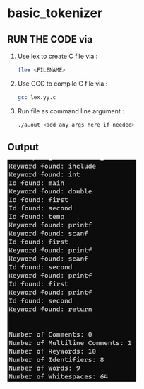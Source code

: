 # basic_tokenizer

<add description here>

## RUN THE CODE via 
1.  Use lex to create C file via : 
    ```bash
    flex <FILENAME>
    ```

2.  Use GCC to compile C file via :
    ```bash
    gcc lex.yy.c 
    ```

3. Run file as command line argument :
    ```bash
    ./a.out <add any args here if needed>
    ```

## Output

![basic_tokenizer output](../../images/lab-3/basic_tokenizer_output.jpg)

